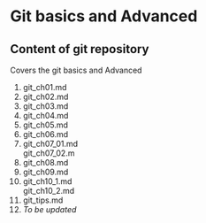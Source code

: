 Git basics and Advanced
=======================

Content of git repository
-------------------------
Covers the git basics and Advanced<br/>

1.  git_ch01.md<br/>
2.  git_ch02.md<br/>
3.  git_ch03.md<br/>
4.  git_ch04.md<br/>
5.  git_ch05.md<br/>
6.  git_ch06.md<br/>
7.  git_ch07_01.md<br/>
    git_ch07_02.m<br/>
8.  git_ch08.md<br/>
9.  git_ch09.md<br/>
10. git_ch10_1.md<br/>
    git_ch10_2.md<br/>
11. git_tips.md<br/>
12. *To be updated*

